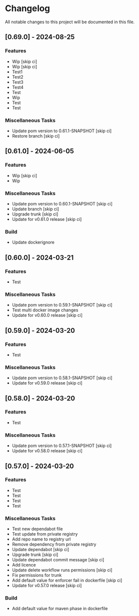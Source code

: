 # Changelog

All notable changes to this project will be documented in this file.

## [0.69.0] - 2024-08-25

### Features

- Wip [skip ci]
- Wip [skip ci]
- Test1
- Test2
- Test3
- Test4
- Test
- Wip
- Test
- Test

### Miscellaneous Tasks

- Update pom version to 0.61.1-SNAPSHOT [skip ci]
- Restore branch [skip ci]

## [0.61.0] - 2024-06-05

### Features

- Wip [skip ci]
- Wip

### Miscellaneous Tasks

- Update pom version to 0.60.1-SNAPSHOT [skip ci]
- Update branch [skip ci]
- Upgrade trunk [skip ci]
- Update for v0.61.0 release [skip ci]

### Build

- Update dockerignore

## [0.60.0] - 2024-03-21

### Features

- Test

### Miscellaneous Tasks

- Update pom version to 0.59.1-SNAPSHOT [skip ci]
- Test multi docker image changes
- Update for v0.60.0 release [skip ci]

## [0.59.0] - 2024-03-20

### Features

- Test

### Miscellaneous Tasks

- Update pom version to 0.58.1-SNAPSHOT [skip ci]
- Update for v0.59.0 release [skip ci]

## [0.58.0] - 2024-03-20

### Features

- Test

### Miscellaneous Tasks

- Update pom version to 0.57.1-SNAPSHOT [skip ci]
- Update for v0.58.0 release [skip ci]

## [0.57.0] - 2024-03-20

### Features

- Test
- Test
- Test
- Test

### Miscellaneous Tasks

- Test new dependabot file
- Test update from private registry
- Add repo name to registry url
- Remove dependency from private registry
- Update dependabot [skip ci]
- Upgrade trunk [skip ci]
- Update dependabot commit message [skip ci]
- Add licence
- Update delete workflow runs permissions [skip ci]
- Fix permissions for trunk
- Add default value for enforcer fail in dockerfile [skip ci]
- Update for v0.57.0 release [skip ci]

### Build

- Add default value for maven phase in dockerfile

<!-- generated by git-cliff -->
